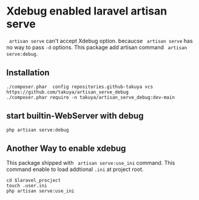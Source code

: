 #  Xdebug enabled laravel artisan serve 

` artisan serve` can't accept Xdebug option.   becaucse ` artisan serve` has no way to pass `-d` options.
This package add artisan command ` artisan serve:debug`.

 

## Installation 
```
./composer.phar  config repositories.github-takuya vcs  https://github.com/takuya/artisan_serve_debug
./composer.phar require -n takuya/artisan_serve_debug:dev-main
```

## start builtin-WebServer with debug
```
php artisan serve:debug
```


## Another Way to enable xdebug 

This package shipped with ` artisan serve:use_ini` command.
This command enable to load addtional `.ini` at project root.

```
cd $laravel_procject
touch .user.ini
php artisan serve:use_ini
```

